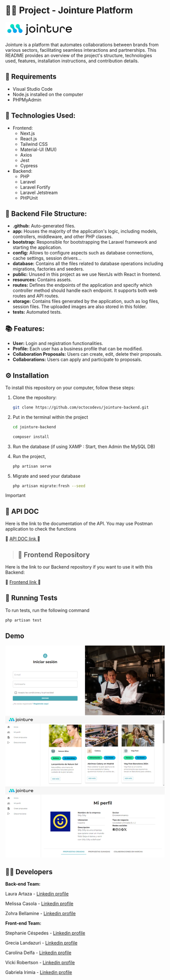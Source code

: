# 👥🤝 Project - Jointure Platform

![Jointure Logo](./public/img/jointure-logo.png)

Jointure is a platform that automates collaborations between brands from various sectors, facilitating seamless interactions and partnerships. This README provides an overview of the project's structure, technologies used, features, installation instructions, and contribution details.

## 📌 Requirements
- Visual Studio Code
- Node.js installed on the computer
- PHPMyAdmin

## 🚀 Technologies Used:

- Frontend:
  - Next.js
  - React.js
  - Tailwind CSS
  - Material-UI (MUI)
  - Axios
  - Jest
  - Cypress
- Backend:
  - PHP
  - Laravel
  - Laravel Fortify
  - Laravel Jetstream
  - PHPUnit

## 📁 Backend File Structure:

- **.github:** Auto-generated files.
- **app:** Houses the majority of the application's logic, including models, controllers, middleware, and other PHP classes.
- **bootstrap:** Responsible for bootstrapping the Laravel framework and starting the application. 
- **config:** Allows to configure aspects such as database connections, cache settings, session drivers...
- **database:** Contains all the files related to database operations including migrations, factories and seeders.
- **public:** Unused in this project as we use NextJs with React in frontend.
- **resources:** Contains assets.
- **routes:** Defines the endpoints of the application and specify which controller method should handle each endpoint. It supports both web routes and API routes.
- **storage:** Contains files generated by the application, such as log files, session files. The uploaded images are also stored in this folder.
- **tests:** Automated tests.
  

## 📚 Features:

- **User:** Login and registration functionalities.
- **Profile:** Each user has a business profile that can be modified.
- **Collaboration Proposals:** Users can create, edit, delete their proposals.
- **Collaborations:** Users can apply and participate to proposals.


## ⚙️ Installation
To install this repository on your computer, follow these steps:

1. Clone the repository:
    ```bash
    git clone https://github.com/octocodevs/jointure-backend.git
    ```
2. Put in the terminal within the project
    ```bash
    cd jointure-backend
    ```
    ```bash
    composer install
    ```
3. Run the database (if using XAMP : Start, then Admin the MySQL DB)
    
4. Run the project, 
    ```bash
    php artisan serve  
   
    ```
5. Migrate and seed your database 
    ```bash
    php artisan migrate:fresh --seed
    ```
   


> [!IMPORTANT]
>
> ## 🚨 API DOC
Here is the link to the documentation of the API. You may use Postman application to check the functions

🔗 [API DOC link ]() 🔗

> 
> ## 🚨 Frontend Repository
Here is the link to our Backend repository if you want to use it with this Backend:

🔗 [Frontend link ](https://github.com/octocodevs/jointure-frontend) 🔗


## 🧪 Running Tests

To run tests, run the following command

   ```bash
   php artisan test
   ```

## Demo

![Login view](./public/img/login.png)
![Marketplace view](./public/img/marketplace.png)
![Profile view](./public/img/profile.png)


## 👩‍💻 Developers

**Back-end Team:**

Laura Artaza - [Linkedin profile](https://www.linkedin.com/in/laura-artaza/)

Melissa Casola - [Linkedin profile](https://www.linkedin.com/in/melissa-casola/)

Zohra Bellamine - [Linkedin profile](https://www.linkedin.com/in/z-bellamine/)


**Front-end Team:**

Stephanie Céspedes - [Linkedin profile](https://www.linkedin.com/in/stephanie-cespedes/)

Grecia Landazuri - [Linkedin profile](https://www.linkedin.com/in/grecialh/)

Carolina Delfa - [Linkedin profile](https://www.linkedin.com/in/carolina-delfa-silvestre/)

Vicki Robertson - [Linkedin profile](https://www.linkedin.com/in/vickirobertson/)

Gabriela Irimia  - [Linkedin profile](https://www.linkedin.com/in/gabriela-irimia/)


